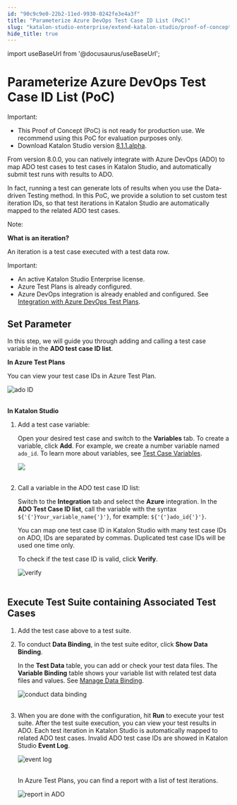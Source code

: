 ```yaml
---
id: "90c9c9e0-22b2-11ed-9930-0242fe3e4a3f"
title: "Parameterize Azure DevOps Test Case ID List (PoC)"
slug: "katalon-studio-enterprise/extend-katalon-studio/proof-of-concept/parameterize-azure-devops-test-case-id-list-poc"
hide_title: true
---
```

import useBaseUrl from '@docusaurus/useBaseUrl';


# <a id="id" class="anchor_top_offset"/><a id="ariaid-title1" class="anchor_top_offset"/>Parameterize Azure DevOps Test Case ID List (PoC)

<div xmlns="http://www.w3.org/1999/xhtml" className="note important note_important"><span className="note__title">Important:</span> 
  <ul className="ul"><li className="li">This Proof of Concept (PoC) is not ready for production use. We
      recommend using this PoC for evaluation purposes only.</li><li className="li">Download Katalon Studio version <a className="xref j-external-link" href="https://github.com/katalon-studio/katalon-studio/releases/tag/v8.1.1.alpha" target="_blank">8.1.1.alpha</a>.</li></ul>
</div>
<p xmlns="http://www.w3.org/1999/xhtml" className="p">From version 8.0.0, you can natively integrate with Azure DevOps   (ADO) to map ADO test cases to test cases in Katalon Studio, and   automatically submit test runs with results to ADO.</p> 
<p xmlns="http://www.w3.org/1999/xhtml" className="p">In fact, running a test can generate lots of results when you   use the Data-driven Testing method. In this PoC, we provide a   solution to set custom test iteration IDs, so that test iterations   in Katalon Studio are automatically mapped to the related ADO test   cases.</p> 
<div xmlns="http://www.w3.org/1999/xhtml" className="note note note_note"><span className="note__title">Note:</span> 
  <p className="p">
    <strong className="ph b">What is an iteration?</strong>
  </p>
  <p className="p">An iteration is a test case executed with a test data row.</p>
</div>
<div xmlns="http://www.w3.org/1999/xhtml" className="note important note_important"><span className="note__title">Important:</span> 
  <ul className="ul"><li className="li">An active Katalon Studio Enterprise license.</li><li className="li">Azure Test Plans is already configured.</li><li className="li">Azure DevOps integration is already enabled and configured. See
      <a className="xref" href="/docs/legacy/katalon-studio-enterprise/integration/configure-azure-devops-test-plans-integration-in-katalon-studio">Integration
        with Azure DevOps Test Plans</a>.</li></ul>
</div>
    

## <a id="id_1" class="anchor_top_offset"/>Set Parameter

    
      
<p xmlns="http://www.w3.org/1999/xhtml" className="p">In this step, we will guide you through adding and calling a   test case variable in the <strong className="ph b">ADO test case ID     list</strong>.</p> 
      
<p xmlns="http://www.w3.org/1999/xhtml" className="p">   <strong className="ph b">In Azure Test Plans</strong> </p> 
      
<p xmlns="http://www.w3.org/1999/xhtml" className="p">You can view your test case IDs in Azure Test Plan.</p> 
      
<p xmlns="http://www.w3.org/1999/xhtml" className="p">   <img className="image" src={useBaseUrl("https://github.com/katalon-studio/docs-images/raw/master/katalon-studio/docs/associated-ADO-TC-IDs/test-case-ids.png")} alt="ado ID" /><br /><br /> </p> 
      
<p xmlns="http://www.w3.org/1999/xhtml" className="p">   <strong className="ph b">In Katalon Studio</strong> </p> 
      
<ol xmlns="http://www.w3.org/1999/xhtml" className="ol">   <li className="li">     <p className="p">Add a test case variable:</p>     <p className="p">Open your desired test case and switch to the       <strong className="ph b">Variables</strong> tab. To create a variable, click       <strong className="ph b">Add</strong>. For example, we create a number variable       named <code className="ph codeph">ado_id</code>. To learn more about variables, see <a className="xref" href="/docs/legacy/katalon-studio-enterprise/test-execution/data-driven-testing/test-case-variables">Test         Case Variables</a>.</p>     <p className="p">       <img className="image" src={useBaseUrl("https://github.com/katalon-studio/docs-images/raw/master/katalon-studio/docs/associated-ADO-TC-IDs/number-ado_id.png")} /><br /><br />     </p>   </li>   <li className="li">     <p className="p">Call a variable in the ADO test case ID list:</p>     <p className="p">Switch to the <strong className="ph b">Integration</strong> tab and select the       <strong className="ph b">Azure</strong> integration. In the <strong className="ph b">ADO Test Case ID         list</strong>, call the variable with the syntax       <code className="ph codeph">${'{'}Your_variable_name{'}'}</code>, for example:       <code className="ph codeph">${'{'}ado_id{'}'}</code>.</p>     <p className="p">You can map one test case ID in Katalon Studio with many test       case IDs on ADO, IDs are separated by commas. Duplicated test case       IDs will be used one time only.</p>     <p className="p">To check if the test case ID is valid, click       <strong className="ph b">Verify</strong>.</p>     <p className="p">       <img className="image" src={useBaseUrl("https://github.com/katalon-studio/docs-images/raw/master/katalon-studio/docs/associated-ADO-TC-IDs/verified.png")} alt="verify" /><br /><br />     </p>   </li> </ol> 
    
  
    

## <a id="id_2" class="anchor_top_offset"/>Execute Test Suite containing Associated Test Cases

    
      
<ol xmlns="http://www.w3.org/1999/xhtml" className="ol">   <li className="li">     <p className="p">Add the test case above to a test suite.</p>   </li>   <li className="li">     <p className="p">To conduct <strong className="ph b">Data Binding</strong>, in the test suite       editor, click <strong className="ph b">Show Data Binding</strong>.</p>     <p className="p">In the <strong className="ph b">Test Data</strong> table, you can add or check       your test data files. The <strong className="ph b">Variable Binding</strong> table       shows your variable list with related test data files and values.       See <a className="xref" href="/docs/legacy/katalon-studio-enterprise/test-execution/data-driven-testing/run-test-case-with-an-external-data-source#id_3">Manage         Data Binding</a>.</p>     <p className="p">       <img className="image" src={useBaseUrl("https://github.com/katalon-studio/docs-images/raw/master/katalon-studio/docs/associated-ADO-TC-IDs/ks-ddt-ado-binding.png")} alt="conduct data binding" /><br /><br />     </p>   </li>   <li className="li">     <p className="p">When you are done with the configuration, hit       <strong className="ph b">Run</strong> to execute your test suite. After the test       suite execution, you can view your test results in ADO. Each test       iteration in Katalon Studio is automatically mapped to related ADO       test cases. Invalid ADO test case IDs are showed in Katalon Studio       <strong className="ph b">Event Log</strong>.</p>     <p className="p">       <img className="image" src={useBaseUrl("https://github.com/katalon-studio/docs-images/raw/master/katalon-studio/docs/associated-ADO-TC-IDs/event-log-ado.png")} alt="event log" /><br /><br />     </p>     <p className="p">In Azure Test Plans, you can find a report with a list of test       iterations.</p>     <p className="p">       <img className="image" src={useBaseUrl("https://github.com/katalon-studio/docs-images/raw/master/katalon-studio/docs/associated-ADO-TC-IDs/report%20in%20ADO.png")} alt="report in ADO" /><br /><br />     </p>   </li> </ol> 
    
  
